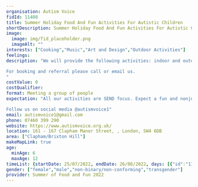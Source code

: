 ```yaml
---
organisation: Autism Voice
fidId: 11408
title: Summer Holiday Food And Fun Activities For Autistic Children
shortDescription: Summer Holiday Food And Fun Activities For Autistic Children + description
image:
  image: img/fid_placeholder.png
  imageAlt: ""
interests: ["Cooking","Music","Art and Design","Outdoor Activities"]
feelings:
description: "We will provide the following activities: indoor and outdoor sports, arts and crafts, music and dance, food matters workshop, Lego therapy, Free play, Sensory activities, Water play, Messy play, Gardening, Nature walk and Trips out. 

For booking and referral please call or email us. 
"
costValue: 0
costQualifier: 
format: Meeting a group of people
expectation: "All our activities are SEND focus. Expect a fun and nonjudgmental environment where autistic children are encouraged and supported to be themselves.  

Follow us on social media @autismvoice1"
email: autismvoice1@gmail.com
phone: 07460 399 290
website: https://www.autismvoice.org.uk/
location: 161 - 167 Clapham Manor Street, , London, SW4 6DB
area: ["Clapham/Brixton Hill"]
makeMapLink: true
age:
  minAge: 6
  maxAge: 12
timeList: {startDate: 25/07/2022, endDate: 26/08/2022, days: [{"id":"11408","fis_provider_name":"Summer Holiday Food And Fun Activities For Autistic Children","day":"Monday","start_time":"9:30 AM","end_time":"2:30 PM"},{"id":"11408","fis_provider_name":"Summer Holiday Food And Fun Activities For Autistic Children","day":"Tuesday","start_time":"9:30 AM","end_time":"2:30 PM"},{"id":"11408","fis_provider_name":"Summer Holiday Food And Fun Activities For Autistic Children","day":"Wednesday","start_time":"9:30 AM","end_time":"2:30 PM"},{"id":"11408","fis_provider_name":"Summer Holiday Food And Fun Activities For Autistic Children","day":"Thursday","start_time":"9:30 AM","end_time":"2:30 PM"},{"id":"11408","fis_provider_name":"Summer Holiday Food And Fun Activities For Autistic Children","day":"Friday","start_time":"9:30 AM","end_time":"2:30 PM"}] }
gender: ["female","male","non-binary/non-conforming","transgender"]
provider: Summer of Food and Fun 2022
---
```


